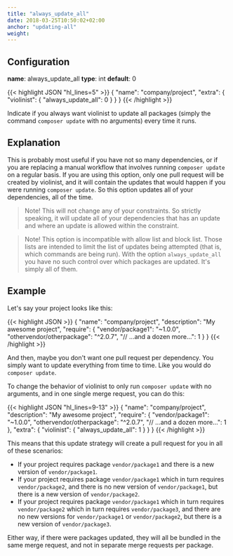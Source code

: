 ```yaml
---
title: "always_update_all"
date: 2018-03-25T10:50:02+02:00
anchor: "updating-all"
weight:
---
```


## Configuration

__name__: always_update_all
__type__: int
__default__: 0

{{< highlight JSON "hl_lines=5" >}}
{
  "name": "company/project",
  "extra": {
    "violinist": {
      "always_update_all": 0
    }
  }
}
{{< /highlight >}}

Indicate if you always want violinist to update all packages (simply the command `composer update` with no arguments) every time it runs.

## Explanation

This is probably most useful if you have not so many dependencies, or if you are replacing a manual workflow that involves running `composer update` on a regular basis. If you are using this option, only one pull request will be created by violinist, and it will contain the updates that would happen if you were running `composer update`. So this option updates all of your dependencies, all of the time.

> Note! This will not change any of your constraints. So strictly speaking, it will update all of your dependencies that has an update and where an update is allowed within the constraint.

> Note! This option is incompatible with allow list and block list. Those lists are intended to limit the list of updates being attempted (that is, which commands are being run). With the option `always_update_all` you have no such control over which packages are updated. It's simply all of them.
## Example

Let's say your project looks like this:

{{< highlight JSON >}}
{
  "name": "company/project",
  "description": "My awesome project",
  "require": {
    "vendor/package1": "~1.0.0",
    "othervendor/otherpackage": "^2.0.7",
    "// ...and a dozen more...": 1
  }
}
{{< /highlight >}}

And then, maybe you don't want one pull request per dependency. You simply want to update everything from time to time. Like you would do `composer update`.

To change the behavior of violinist to only run `composer update` with no arguments, and in one single merge request, you can do this:

{{< highlight JSON "hl_lines=9-13" >}}
{
  "name": "company/project",
  "description": "My awesome project",
  "require": {
    "vendor/package1": "~1.0.0",
    "othervendor/otherpackage": "^2.0.7",
    "// ...and a dozen more...": 1
  },
  "extra": {
    "violinist": {
      "always_update_all": 1
    }
  }
}
{{< /highlight >}}

This means that this update strategy will create a pull request for you in all of these scenarios:

- If your project requires package `vendor/package1` and there is a new version of `vendor/package1`.
- If your project requires package `vendor/package1` which in turn requires `vendor/package2`, and there is no new version of `vendor/package1`, but there is a new version of `vendor/package2`.
- If your project requires package `vendor/package1` which in turn requires `vendor/package2` which in turn requires `vendor/package3`, and there are no new versions for `vendor/package1` or `vendor/package2`, but there is a new version of `vendor/package3`.

Either way, if there were packages updated, they will all be bundled in the same merge request, and not in separate merge requests per package.
